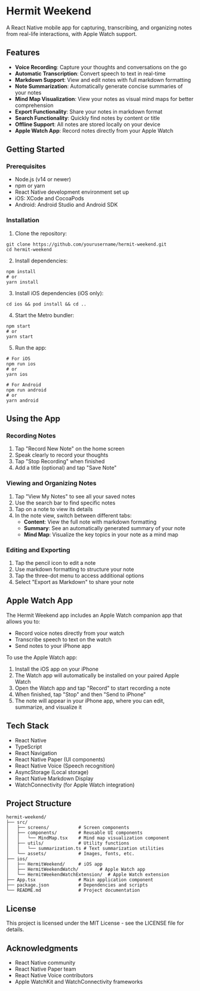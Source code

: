 # Hermit Weekend

A React Native mobile app for capturing, transcribing, and organizing notes from real-life interactions, with Apple Watch support.

## Features

- **Voice Recording**: Capture your thoughts and conversations on the go
- **Automatic Transcription**: Convert speech to text in real-time
- **Markdown Support**: View and edit notes with full markdown formatting
- **Note Summarization**: Automatically generate concise summaries of your notes
- **Mind Map Visualization**: View your notes as visual mind maps for better comprehension
- **Export Functionality**: Share your notes in markdown format
- **Search Functionality**: Quickly find notes by content or title
- **Offline Support**: All notes are stored locally on your device
- **Apple Watch App**: Record notes directly from your Apple Watch

## Getting Started

### Prerequisites

- Node.js (v14 or newer)
- npm or yarn
- React Native development environment set up
- iOS: XCode and CocoaPods
- Android: Android Studio and Android SDK

### Installation

1. Clone the repository:
```
git clone https://github.com/yourusername/hermit-weekend.git
cd hermit-weekend
```

2. Install dependencies:
```
npm install
# or
yarn install
```

3. Install iOS dependencies (iOS only):
```
cd ios && pod install && cd ..
```

4. Start the Metro bundler:
```
npm start
# or
yarn start
```

5. Run the app:
```
# For iOS
npm run ios
# or
yarn ios

# For Android
npm run android
# or
yarn android
```

## Using the App

### Recording Notes

1. Tap "Record New Note" on the home screen
2. Speak clearly to record your thoughts
3. Tap "Stop Recording" when finished
4. Add a title (optional) and tap "Save Note"

### Viewing and Organizing Notes

1. Tap "View My Notes" to see all your saved notes
2. Use the search bar to find specific notes
3. Tap on a note to view its details
4. In the note view, switch between different tabs:
   - **Content**: View the full note with markdown formatting
   - **Summary**: See an automatically generated summary of your note
   - **Mind Map**: Visualize the key topics in your note as a mind map

### Editing and Exporting

1. Tap the pencil icon to edit a note
2. Use markdown formatting to structure your note
3. Tap the three-dot menu to access additional options
4. Select "Export as Markdown" to share your note

## Apple Watch App

The Hermit Weekend app includes an Apple Watch companion app that allows you to:

- Record voice notes directly from your watch
- Transcribe speech to text on the watch
- Send notes to your iPhone app

To use the Apple Watch app:

1. Install the iOS app on your iPhone
2. The Watch app will automatically be installed on your paired Apple Watch
3. Open the Watch app and tap "Record" to start recording a note
4. When finished, tap "Stop" and then "Send to iPhone"
5. The note will appear in your iPhone app, where you can edit, summarize, and visualize it

## Tech Stack

- React Native
- TypeScript
- React Navigation
- React Native Paper (UI components)
- React Native Voice (Speech recognition)
- AsyncStorage (Local storage)
- React Native Markdown Display
- WatchConnectivity (for Apple Watch integration)

## Project Structure

```
hermit-weekend/
├── src/
│   ├── screens/           # Screen components
│   ├── components/        # Reusable UI components
│   │   └── MindMap.tsx    # Mind map visualization component
│   ├── utils/             # Utility functions
│   │   └── summarization.ts # Text summarization utilities
│   └── assets/            # Images, fonts, etc.
├── ios/
│   ├── HermitWeekend/     # iOS app
│   ├── HermitWeekendWatch/        # Apple Watch app
│   └── HermitWeekendWatchExtension/  # Apple Watch extension
├── App.tsx                # Main application component
├── package.json           # Dependencies and scripts
└── README.md              # Project documentation
```

## License

This project is licensed under the MIT License - see the LICENSE file for details.

## Acknowledgments

- React Native community
- React Native Paper team
- React Native Voice contributors
- Apple WatchKit and WatchConnectivity frameworks 